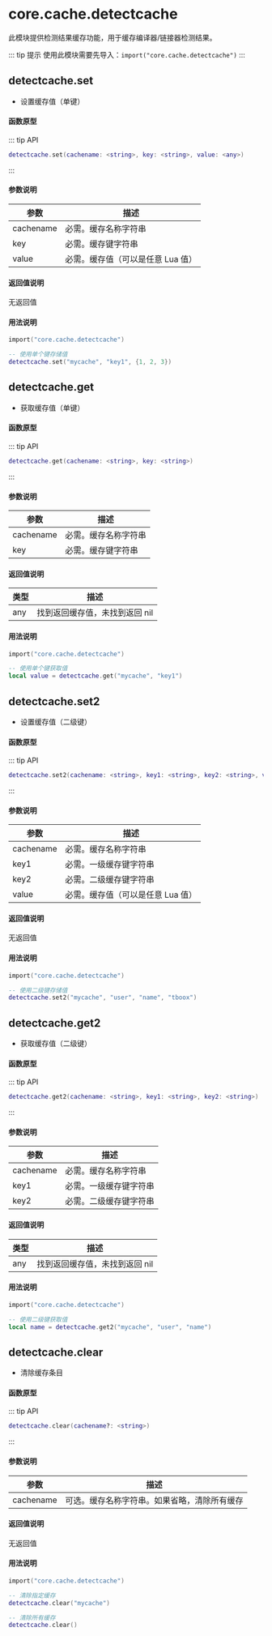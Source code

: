 # core.cache.detectcache

此模块提供检测结果缓存功能，用于缓存编译器/链接器检测结果。

::: tip 提示
使用此模块需要先导入：`import("core.cache.detectcache")`
:::

## detectcache.set

- 设置缓存值（单键）

#### 函数原型

::: tip API
```lua
detectcache.set(cachename: <string>, key: <string>, value: <any>)
```
:::

#### 参数说明

| 参数 | 描述 |
|------|------|
| cachename | 必需。缓存名称字符串 |
| key | 必需。缓存键字符串 |
| value | 必需。缓存值（可以是任意 Lua 值） |

#### 返回值说明

无返回值

#### 用法说明

```lua
import("core.cache.detectcache")

-- 使用单个键存储值
detectcache.set("mycache", "key1", {1, 2, 3})
```

## detectcache.get

- 获取缓存值（单键）

#### 函数原型

::: tip API
```lua
detectcache.get(cachename: <string>, key: <string>)
```
:::

#### 参数说明

| 参数 | 描述 |
|------|------|
| cachename | 必需。缓存名称字符串 |
| key | 必需。缓存键字符串 |

#### 返回值说明

| 类型 | 描述 |
|------|------|
| any | 找到返回缓存值，未找到返回 nil |

#### 用法说明

```lua
import("core.cache.detectcache")

-- 使用单个键获取值
local value = detectcache.get("mycache", "key1")
```

## detectcache.set2

- 设置缓存值（二级键）

#### 函数原型

::: tip API
```lua
detectcache.set2(cachename: <string>, key1: <string>, key2: <string>, value: <any>)
```
:::

#### 参数说明

| 参数 | 描述 |
|------|------|
| cachename | 必需。缓存名称字符串 |
| key1 | 必需。一级缓存键字符串 |
| key2 | 必需。二级缓存键字符串 |
| value | 必需。缓存值（可以是任意 Lua 值） |

#### 返回值说明

无返回值

#### 用法说明

```lua
import("core.cache.detectcache")

-- 使用二级键存储值
detectcache.set2("mycache", "user", "name", "tboox")
```

## detectcache.get2

- 获取缓存值（二级键）

#### 函数原型

::: tip API
```lua
detectcache.get2(cachename: <string>, key1: <string>, key2: <string>)
```
:::

#### 参数说明

| 参数 | 描述 |
|------|------|
| cachename | 必需。缓存名称字符串 |
| key1 | 必需。一级缓存键字符串 |
| key2 | 必需。二级缓存键字符串 |

#### 返回值说明

| 类型 | 描述 |
|------|------|
| any | 找到返回缓存值，未找到返回 nil |

#### 用法说明

```lua
import("core.cache.detectcache")

-- 使用二级键获取值
local name = detectcache.get2("mycache", "user", "name")
```

## detectcache.clear

- 清除缓存条目

#### 函数原型

::: tip API
```lua
detectcache.clear(cachename?: <string>)
```
:::

#### 参数说明

| 参数 | 描述 |
|------|------|
| cachename | 可选。缓存名称字符串。如果省略，清除所有缓存 |

#### 返回值说明

无返回值

#### 用法说明

```lua
import("core.cache.detectcache")

-- 清除指定缓存
detectcache.clear("mycache")

-- 清除所有缓存
detectcache.clear()
```
